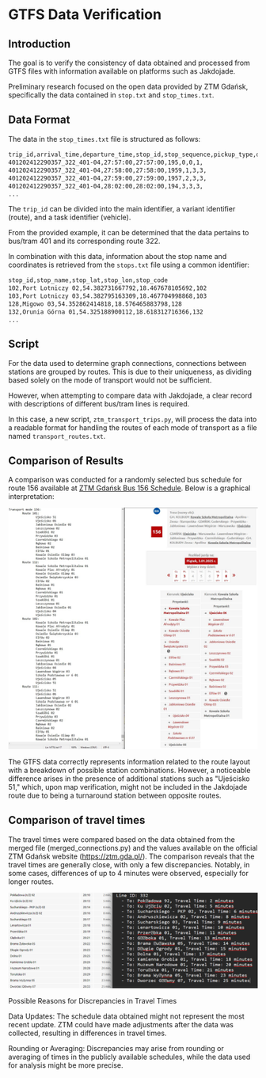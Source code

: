 # GTFS Data Verification

## Introduction

The goal is to verify the consistency of data obtained and processed from GTFS files with information available on platforms such as Jakdojade.

Preliminary research focused on the open data provided by ZTM Gdańsk, specifically the data contained in `stop.txt` and `stop_times.txt`.

## Data Format

The data in the `stop_times.txt` file is structured as follows:

```
trip_id,arrival_time,departure_time,stop_id,stop_sequence,pickup_type,drop_off_type,stop_headsign
401202412290357_322_401-04,27:57:00,27:57:00,195,0,0,1,
401202412290357_322_401-04,27:58:00,27:58:00,1959,1,3,3,
401202412290357_322_401-04,27:59:00,27:59:00,1957,2,3,3,
401202412290357_322_401-04,28:02:00,28:02:00,194,3,3,3,
...
```

The `trip_id` can be divided into the main identifier, a variant identifier (route), and a task identifier (vehicle).

From the provided example, it can be determined that the data pertains to bus/tram 401 and its corresponding route 322.

In combination with this data, information about the stop name and coordinates is retrieved from the `stops.txt` file using a common identifier:

```
stop_id,stop_name,stop_lat,stop_lon,stop_code
102,Port Lotniczy 02,54.382731667792,18.467678105692,102
103,Port Lotniczy 03,54.382795163309,18.467704998868,103
128,Migowo 03,54.352862414818,18.576465883798,128
132,Orunia Górna 01,54.325188900112,18.618312716366,132
...
```

## Script

For the data used to determine graph connections, connections between stations are grouped by routes. This is due to their uniqueness, as dividing based solely on the mode of transport would not be sufficient.

However, when attempting to compare data with Jakdojade, a clear record with descriptions of different bus/tram lines is required.

In this case, a new script, `ztm_transport_trips.py`, will process the data into a readable format for handling the routes of each mode of transport as a file named `transport_routes.txt`.

## Comparison of Results

A comparison was conducted for a randomly selected bus schedule for route 156 available at [ZTM Gdańsk Bus 156 Schedule](https://ztm.gda.pl/rozklady/linia-156.html). Below is a graphical interpretation:

![Bus 156 Route Example](example_156.JPG)

The GTFS data correctly represents information related to the route layout with a breakdown of possible station combinations. However, a noticeable difference arises in the presence of additional stations such as "Ujeścisko 51," which, upon map verification, might not be included in the Jakdojade route due to being a turnaround station between opposite routes.

## Comparison of travel times

The travel times were compared based on the data obtained from the merged file (merged_connections.py) and the values available on the official ZTM Gdańsk website (https://ztm.gda.pl/). The comparison reveals that the travel times are generally close, with only a few discrepancies. Notably, in some cases, differences of up to 4 minutes were observed, especially for longer routes.

![Comparison of times for Przystań Żeglugi 02](comparison.png)

Possible Reasons for Discrepancies in Travel Times

Data Updates: The schedule data obtained might not represent the most recent update. ZTM could have made adjustments after the data was collected, resulting in differences in travel times.

Rounding or Averaging: Discrepancies may arise from rounding or averaging of times in the publicly available schedules, while the data used for analysis might be more precise.